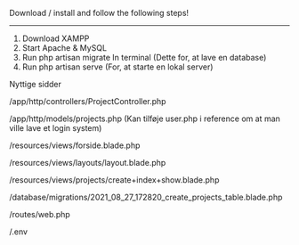 Download / install and follow the following steps!
__________________________________________________

1. Download XAMPP
2. Start Apache & MySQL
2. Run php artisan migrate In terminal (Dette for, at lave en database)
3. Run php artisan serve (For, at starte en lokal server)

 Nyttige sidder

/app/http/controllers/ProjectController.php

/app/http/models/projects.php (Kan tilføje user.php i reference om at man ville lave et login system)

/resources/views/forside.blade.php

/resources/views/layouts/layout.blade.php

/resources/views/projects/create+index+show.blade.php

/database/migrations/2021_08_27_172820_create_projects_table.blade.php

/routes/web.php

/.env

